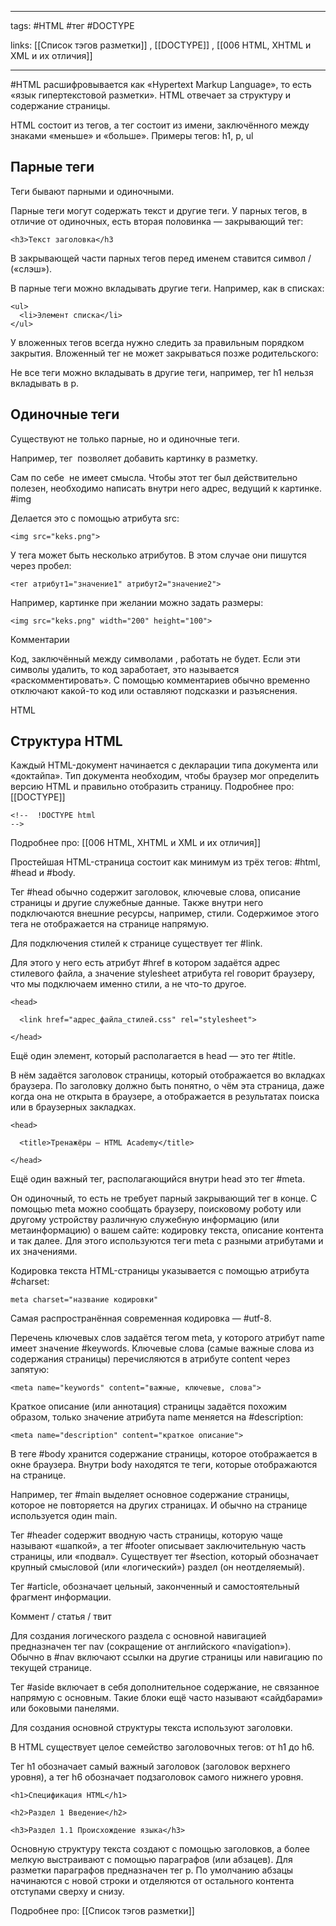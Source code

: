 ____

tags: #HTML #тег #DOCTYPE

links: [[Список тэгов разметки]] , [[DOCTYPE]] , [[006 HTML, XHTML и XML и их отличия]]

_____

#HTML расшифровывается как «Hypertext Markup Language», то есть «язык гипертекстовой разметки». HTML отвечает за структуру и содержание страницы.

HTML состоит из тегов, а тег состоит из имени, заключённого между знаками «меньше» и «больше». Примеры тегов: h1, p, ul

## Парные теги

Теги бывают парными и одиночными.

Парные теги могут содержать текст и другие теги. У парных тегов, в отличие от одиночных, есть вторая половинка — закрывающий тег:

~~~
<h3>Текст заголовка</h3
~~~

В закрывающей части парных тегов перед именем ставится символ / («слэш»).

В парные теги можно вкладывать другие теги. Например, как в списках:
~~~
<ul>
  <li>Элемент списка</li>
</ul>
~~~
У вложенных тегов всегда нужно следить за правильным порядком закрытия. Вложенный тег не может закрываться позже родительского:

Не все теги можно вкладывать в другие теги, например, тег h1 нельзя вкладывать в p.

## Одиночные теги

Существуют не только парные, но и одиночные теги.

Например, тег <img> позволяет добавить картинку в разметку.

Сам по себе <img> не имеет смысла. Чтобы этот тег был действительно полезен, необходимо написать внутри него адрес, ведущий к картинке. #img

Делается это с помощью атрибута src:
~~~
<img src="keks.png">
~~~
У тега может быть несколько атрибутов. В этом случае они пишутся через пробел:
~~~
<тег атрибут1="значение1" атрибут2="значение2">
~~~
Например, картинке при желании можно задать размеры:
~~~
<img src="keks.png" width="200" height="100">
~~~
Комментарии

Код, заключённый между символами <!-- и -->, работать не будет. Если эти символы удалить, то код заработает, это называется «раскомментировать». С помощью комментариев обычно временно отключают какой-то код или оставляют подсказки и разъяснения.

<!-- Это комментарий в HTML --> HTML

## Структура HTML

Каждый HTML-документ начинается с декларации типа документа или «доктайпа». Тип документа необходим, чтобы браузер мог определить версию HTML и правильно отобразить страницу.
Подробнее про: [[DOCTYPE]]

~~~
<!--  !DOCTYPE html
-->
~~~

Подробнее про: [[006 HTML, XHTML и XML и их отличия]]

Простейшая HTML-страница состоит как минимум из трёх тегов: #html, #head и #body.

Тег #head обычно содержит заголовок, ключевые слова, описание страницы и другие служебные данные. Также внутри него подключаются внешние ресурсы, например, стили. Содержимое этого тега не отображается на странице напрямую.

Для подключения стилей к странице существует тег #link.

Для этого у него есть атрибут #href в котором задаётся адрес стилевого файла, а значение stylesheet атрибута rel говорит браузеру, что мы подключаем именно стили, а не что-то другое.
~~~
<head>

  <link href="адрес_файла_стилей.css" rel="stylesheet">

</head>
~~~
Ещё один элемент, который располагается в head — это тег #title.

В нём задаётся заголовок страницы, который отображается во вкладках браузера. По заголовку должно быть понятно, о чём эта страница, даже когда она не открыта в браузере, а отображается в результатах поиска или в браузерных закладках.
~~~
<head>

  <title>Тренажёры — HTML Academy</title>

</head>
~~~
Ещё один важный тег, располагающийся внутри head это тег #meta.

Он одиночный, то есть не требует парный закрывающий тег в конце. 
С помощью meta можно сообщать браузеру, поисковому роботу или другому устройству различную служебную информацию (или метаинформацию) о вашем сайте: кодировку текста, описание контента и так далее. 
Для этого используются теги meta с разными атрибутами и их значениями.

Кодировка текста HTML-страницы указывается с помощью атрибута #charset:
~~~
meta charset="название кодировки"
~~~
Самая распространённая современная кодировка — #utf-8.

Перечень ключевых слов задаётся тегом meta, у которого атрибут name имеет значение #keywords. Ключевые слова (самые важные слова из содержания страницы) перечисляются в атрибуте content через запятую:
~~~
<meta name="keywords" content="важные, ключевые, слова">
~~~

Краткое описание (или аннотация) страницы задаётся похожим образом, только значение атрибута name меняется на #description:
~~~
<meta name="description" content="краткое описание">
~~~

В теге #body хранится содержание страницы, которое отображается в окне браузера.
Внутри body находятся те теги, которые отображаются на странице.

Например, тег #main выделяет основное содержание страницы, которое не повторяется на других страницах. И обычно на странице используется один main.

Тег #header содержит вводную часть страницы, которую чаще называют «шапкой», а тег #footer описывает заключительную часть страницы, или «подвал». Существует тег #section, который обозначает крупный смысловой (или «логический») раздел (он неотделяемый).

Тег #article, обозначает цельный, законченный и самостоятельный фрагмент информации.

Коммент / статья / твит

Для создания логического раздела с основной навигацией предназначен тег nav (сокращение от английского «navigation»). Обычно в #nav включают ссылки на другие страницы или навигацию по текущей странице.

Тег #aside включает в себя дополнительное содержание, не связанное напрямую с основным. Такие блоки ещё часто называют «сайдбарами» или боковыми панелями.

Для создания основной структуры текста используют заголовки.

В HTML существует целое семейство заголовочных тегов: от h1 до h6.

Тег h1 обозначает самый важный заголовок (заголовок верхнего уровня), а тег h6 обозначает подзаголовок самого нижнего уровня.
~~~
<h1>Спецификация HTML</h1>

<h2>Раздел 1 Введение</h2>

<h3>Раздел 1.1 Происхождение языка</h3>
~~~

Основную структуру текста создают с помощью заголовков, а более мелкую выстраивают с помощью параграфов (или абзацев). Для разметки параграфов предназначен тег p. По умолчанию абзацы начинаются с новой строки и отделяются от остального контента отступами сверху и снизу.

Подробнее про: [[Список тэгов разметки]]